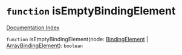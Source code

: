 # `function` isEmptyBindingElement

[Documentation Index](../README.md)

`function` isEmptyBindingElement(node: [BindingElement](../interface.BindingElement/README.md) | [ArrayBindingElement](../type.ArrayBindingElement/README.md)): `boolean`
